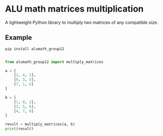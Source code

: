 # ALU math matrices multiplication

A lightweight Python library to multiply two matrices of any compatible size.

## Example

```python
pip install alumath_group12
```

```python

from alumath_group12 import multiply_matrices

a = [
    [2, 4, 1],
    [0, 3, 5],
    [7, 1, 6]
]

b = [
    [1, 0, 2],
    [3, 5, 6],
    [4, 7, 8]
]

result = multiply_matrices(a, b)
print(result)

```
